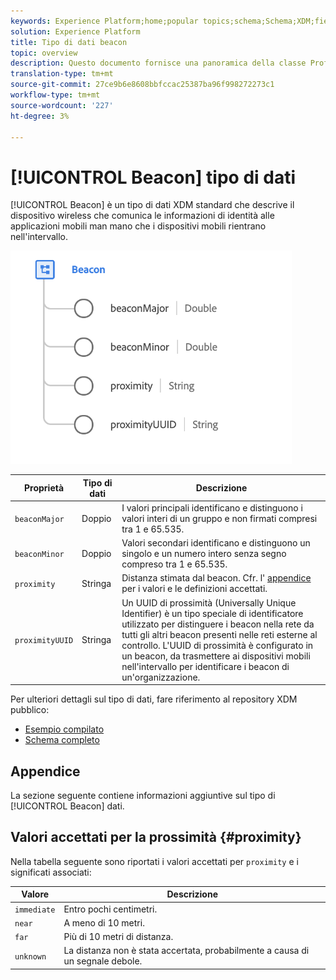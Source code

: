 ```yaml
---
keywords: Experience Platform;home;popular topics;schema;Schema;XDM;fields;schemas;Schemas;beacon;interaction details;datatype;data-type;data type;
solution: Experience Platform
title: Tipo di dati beacon
topic: overview
description: Questo documento fornisce una panoramica della classe Profilo singolo XDM.
translation-type: tm+mt
source-git-commit: 27ce9b6e8608bbfccac25387ba96f998272273c1
workflow-type: tm+mt
source-wordcount: '227'
ht-degree: 3%

---
```



# [!UICONTROL Beacon] tipo di dati

[!UICONTROL Beacon] è un tipo di dati XDM standard che descrive il dispositivo wireless che comunica le informazioni di identità alle applicazioni mobili man mano che i dispositivi mobili rientrano nell&#39;intervallo.

<img src="../images/data-types/beacon.png" width="450" /><br />

| Proprietà | Tipo di dati | Descrizione |
| --- | --- | --- |
| `beaconMajor` | Doppio | I valori principali identificano e distinguono i valori interi di un gruppo e non firmati compresi tra 1 e 65.535. |
| `beaconMinor` | Doppio | Valori secondari identificano e distinguono un singolo e un numero intero senza segno compreso tra 1 e 65.535. |
| `proximity` | Stringa | Distanza stimata dal beacon. Cfr. l&#39; [appendice](#proximity) per i valori e le definizioni accettati. |
| `proximityUUID` | Stringa | Un UUID di prossimità (Universally Unique Identifier) è un tipo speciale di identificatore utilizzato per distinguere i beacon nella rete da tutti gli altri beacon presenti nelle reti esterne al controllo. L&#39;UUID di prossimità è configurato in un beacon, da trasmettere ai dispositivi mobili nell&#39;intervallo per identificare i beacon di un&#39;organizzazione. |

Per ulteriori dettagli sul tipo di dati, fare riferimento al repository XDM pubblico:

* [Esempio compilato](https://github.com/adobe/xdm/blob/master/components/datatypes/beacon-interaction-details.example.1.json)
* [Schema completo](https://github.com/adobe/xdm/blob/master/components/datatypes/beacon-interaction-details.schema.json)

## Appendice

La sezione seguente contiene informazioni aggiuntive sul tipo di [!UICONTROL Beacon] dati.

## Valori accettati per la prossimità {#proximity}

Nella tabella seguente sono riportati i valori accettati per `proximity` e i significati associati:

| Valore | Descrizione |
| --- | --- |
| `immediate` | Entro pochi centimetri. |
| `near` | A meno di 10 metri. |
| `far` | Più di 10 metri di distanza. |
| `unknown` | La distanza non è stata accertata, probabilmente a causa di un segnale debole. |